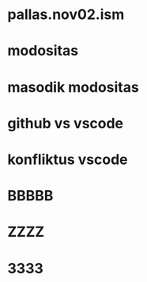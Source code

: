 # pallas.nov02.ism
# modositas
# masodik modositas
# github vs vscode
# konfliktus vscode
# BBBBB
# ZZZZ
# 3333